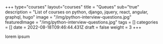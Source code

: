 +++
type="courses"
layout="courses"
title = "Queues"
sub="true"
description = "List of courses on python, django, jquery, react, angular, graphql, hugo"
image = "/img/python-interview-questions.jpg"
featuredImage = "/img/python-interview-questions.jpg"
tags = []
categories = []
date = 2022-08-18T09:46:44.431Z
draft = false
weight = 3
+++

lorem ipsum